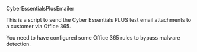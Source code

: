 CyberEssentialsPlusEmailer

This is a script to send the Cyber Essentials PLUS test email attachments to a customer via Office 365.

You need to have configured some Office 365 rules to bypass malware detection.